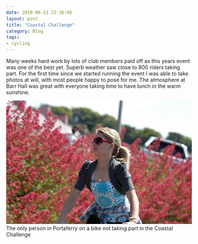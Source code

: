 ```yaml
---
date: 2010-06-21 22:36:06
layout: post
title: "Coastal Challenge"
category: Blog
tags:
- cycling
---
```


Many weeks hard work by lots of club members paid off as this years event was one of the best yet. Superb weather saw close to 800 riders taking part. For the first time since we started running the event I was able to take photos at will, with most people happy to pose for me. The atmosphere at Barr Hall was great with everyone taking time to have lunch in the warm sunshine.


<img src="/images/2010/dsc_0140.jpg">
The only person in Portaferry on a bike not taking part in the Coastal Challenge
